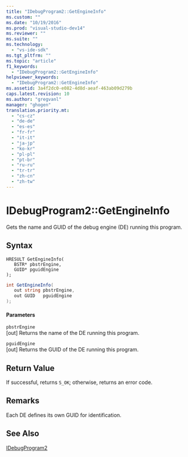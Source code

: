 ```yaml
---
title: "IDebugProgram2::GetEngineInfo"
ms.custom: ""
ms.date: "10/19/2016"
ms.prod: "visual-studio-dev14"
ms.reviewer: ""
ms.suite: ""
ms.technology: 
  - "vs-ide-sdk"
ms.tgt_pltfrm: ""
ms.topic: "article"
f1_keywords: 
  - "IDebugProgram2::GetEngineInfo"
helpviewer_keywords: 
  - "IDebugProgram2::GetEngineInfo"
ms.assetid: 3a4f2dc0-e082-4d8d-aeaf-463ab09d279b
caps.latest.revision: 10
ms.author: "gregvanl"
manager: "ghogen"
translation.priority.mt: 
  - "cs-cz"
  - "de-de"
  - "es-es"
  - "fr-fr"
  - "it-it"
  - "ja-jp"
  - "ko-kr"
  - "pl-pl"
  - "pt-br"
  - "ru-ru"
  - "tr-tr"
  - "zh-cn"
  - "zh-tw"
---
```

# IDebugProgram2::GetEngineInfo
Gets the name and GUID of the debug engine (DE) running this program.  
  
## Syntax  
  
```cpp#  
HRESULT GetEngineInfo(   
   BSTR* pbstrEngine,  
   GUID* pguidEngine  
);  
```  
  
```c#  
int GetEngineInfo(   
   out string pbstrEngine,  
   out GUID   pguidEngine  
);  
```  
  
#### Parameters  
 `pbstrEngine`  
 [out] Returns the name of the DE running this program.  
  
 `pguidEngine`  
 [out] Returns the GUID of the DE running this program.  
  
## Return Value  
 If successful, returns `S_OK`; otherwise, returns an error code.  
  
## Remarks  
 Each DE defines its own GUID for identification.  
  
## See Also  
 [IDebugProgram2](../extensibility-debugger-reference/idebugprogram2.md)